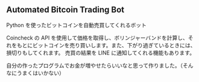 ## Automated Bitcoin Trading Bot
Python を使ったビットコインを自動売買してくれるボット


Coincheck の API を使用して価格を取得し、ボリンジャーバンドを計算し、それをもとにビットコインを売り買いします。また、下がり過ぎているときには、損切りもしてくれます。
売買の結果を LINE に通知してくれる機能もあります。

自分の作ったプログラムでお金が増やせたらいいなと思って作りました。（そんなにうまくはいかない）
